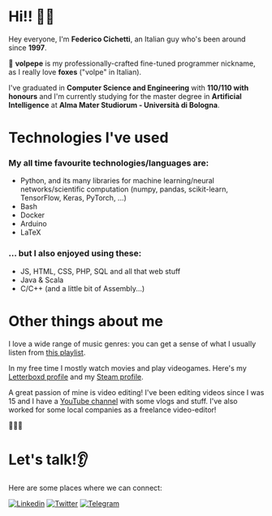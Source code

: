 # Hi!! 👋🦊

Hey everyone, I'm **Federico Cichetti**, an Italian guy who's been around since **1997**. 

🦊 **volpepe** is my professionally-crafted fine-tuned programmer nickname, as I really love **foxes** ("volpe" in Italian).

I've graduated in **Computer Science and Engineering** with **110/110 with honours** and I'm currently studying for the master degree in **Artificial Intelligence** at **Alma Mater Studiorum - Università di Bologna**.

# Technologies I've used

### My all time favourite technologies/languages are:
* Python, and its many libraries for machine learning/neural networks/scientific computation (numpy, pandas, scikit-learn, TensorFlow, Keras, PyTorch, ...)
* Bash
* Docker
* Arduino
* LaTeX

### ... but I also enjoyed using these:
* JS, HTML, CSS, PHP, SQL and all that web stuff
* Java & Scala
* C/C++ (and a little bit of Assembly...)

# Other things about me

I love a wide range of music genres: you can get a sense of what I usually listen from [this playlist](https://open.spotify.com/embed/playlist/1T4VfvXqcOVPF4iR8Cw8tI).

In my free time I mostly watch movies and play videogames. Here's my [Letterboxd profile](https://letterboxd.com/volpepe/) and my [Steam profile](https://steamcommunity.com/id/volpepe/). 

A great passion of mine is video editing! I've been editing videos since I was 15 and I have a [YouTube channel](https://www.youtube.com/c/ciccosity) with some vlogs and stuff. I've also worked for some local companies as a freelance video-editor!

🌈🌈🌈

# Let's talk!👂
Here are some places where we can connect:

[![Linkedin](https://img.shields.io/badge/-Linkedin-black?style=for-the-badge&logo=linkedin)](https://www.linkedin.com/in/federico-cichetti/)
[![Twitter](https://img.shields.io/badge/-Twitter-black?style=for-the-badge&logo=twitter)](https://twitter.com/volpepep)
[![Telegram](https://img.shields.io/badge/-Telegram-black?style=for-the-badge&logo=telegram)](https://t.me/volpepe)
